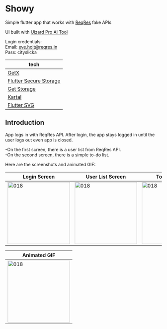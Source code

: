 # Showy

Simple flutter app that works with [ReqRes](https://reqres.in) fake APIs  

UI built with [Uizard Pro AI Tool](https://uizard.io/)  

Login credentials:  
Email: eve.holt@reqres.in  
Pass: cityslicka

tech |
---|
[GetX](https://pub.dev/packages/get) |
[Flutter Secure Storage](https://pub.dev/packages/flutter_secure_storage) |
[Get Storage](https://pub.dev/packages/get_storage) |
[Kartal](https://pub.dev/packages/kartal) |
[Flutter SVG](https://pub.dev/packages/flutter_svg) |

## Introduction
App logs in with ReqRes API. After login, the app stays logged in until the user logs out even app is closed.  

-On the first screen, there is a user list from ReqRes API.  
-On the second screen, there is a simple to-do list.  

Here are the screenshots and animated GIF:

Login Screen | User List Screen | To-do Screen | Add To-do Screen
---|---|---|----|
<img width="200" alt="018" src="https://github.com/topcubaba/showy/assets/50087007/03c67717-407f-48ba-ac90-cf81814cbbfd"> | <img width="200" alt="018" src="https://github.com/topcubaba/showy/assets/50087007/3090faa7-40d9-41d4-8ad1-6b718e708dc9"> | <img width="200" alt="018" src="https://github.com/topcubaba/showy/assets/50087007/ac5154d1-78e0-42a5-b07f-0766e157c39d"> | <img width="200" alt="018" src="https://github.com/topcubaba/showy/assets/50087007/d22cb705-6a4c-48a8-ad3d-e79130b225d1"> |


Animated GIF |
---|
<img width="200" alt="018" src="https://github.com/topcubaba/showy/assets/50087007/f4bb9c37-55ba-4c6e-b2d9-5426696230d4"> |
